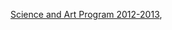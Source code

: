 [Science and Art Program 2012-2013](https://webpages.ciencias.ulisboa.pt/~ommartins/docencia/ciencia_arte.htm), 
